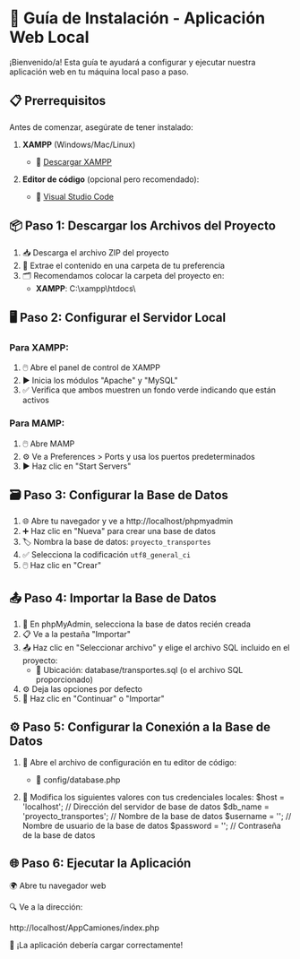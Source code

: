 
# 🚀 Guía de Instalación - Aplicación Web Local

¡Bienvenido/a! Esta guía te ayudará a configurar y ejecutar nuestra aplicación web en tu máquina local paso a paso.

## 📋 Prerrequisitos

Antes de comenzar, asegúrate de tener instalado:

1. **XAMPP** (Windows/Mac/Linux)
   - 🔗 [Descargar XAMPP](https://www.apachefriends.org/)  

2. **Editor de código** (opcional pero recomendado):
   - 🔗 [Visual Studio Code](https://code.visualstudio.com/)
   
## 📦 Paso 1: Descargar los Archivos del Proyecto

1. 📥 Descarga el archivo ZIP del proyecto
2. 📂 Extrae el contenido en una carpeta de tu preferencia
3. 🗂️ Recomendamos colocar la carpeta del proyecto en:
   - **XAMPP**: C:\xampp\htdocs\ 

## 🖥️ Paso 2: Configurar el Servidor Local

### Para XAMPP:
1. 🖱️ Abre el panel de control de XAMPP
2. ▶️ Inicia los módulos "Apache" y "MySQL"
3. ✅ Verifica que ambos muestren un fondo verde indicando que están activos

### Para MAMP:
1. 🖱️ Abre MAMP
2. ⚙️ Ve a Preferences > Ports y usa los puertos predeterminados
3. ▶️ Haz clic en "Start Servers"

## 🗃️ Paso 3: Configurar la Base de Datos

1. 🌐 Abre tu navegador y ve a http://localhost/phpmyadmin 
2. ➕ Haz clic en "Nueva" para crear una base de datos
3. 🏷️ Nombra la base de datos: `proyecto_transportes`
4. ✅ Selecciona la codificación `utf8_general_ci`
5. 🖱️ Haz clic en "Crear"

## 📤 Paso 4: Importar la Base de Datos

1. 📂 En phpMyAdmin, selecciona la base de datos recién creada
2. 📋 Ve a la pestaña "Importar"
3. 📤 Haz clic en "Seleccionar archivo" y elige el archivo SQL incluido en el proyecto:
   - 📁 Ubicación: database/transportes.sql (o el archivo SQL proporcionado)
4. ⚙️ Deja las opciones por defecto
5. 🚀 Haz clic en "Continuar" o "Importar"

## ⚙️ Paso 5: Configurar la Conexión a la Base de Datos

1. 📁 Abre el archivo de configuración en tu editor de código:
   - 📄 config/database.php

2. 🔄 Modifica los siguientes valores con tus credenciales locales:
	$host = 'localhost';       // Dirección del servidor de base de datos
    $db_name = 'proyecto_transportes';  // Nombre de la base de datos
    $username = '';        // Nombre de usuario de la base de datos
    $password = '';            // Contraseña de la base de datos


## 🌐 Paso 6: Ejecutar la Aplicación
	
   🌍 Abre tu navegador web	

   🔍 Ve a la dirección:

   http://localhost/AppCamiones/index.php


🎉 ¡La aplicación debería cargar correctamente!

